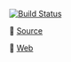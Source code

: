[![Build Status](https://travis-ci.org/channprj/til.chann.kr-source.svg?branch=master)](https://travis-ci.org/channprj/til.chann.kr-source)

:electric_plug: [Source](https://github.com/channprj/til.chann.kr-source)

:memo: [Web](http://til.chann.kr)
